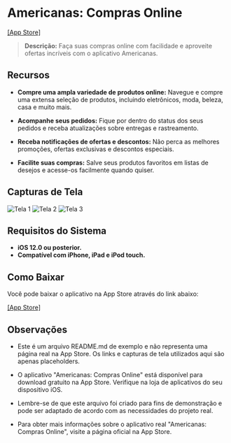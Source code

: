 # Americanas: Compras Online

[[App Store]](https://apps.apple.com/br/app/americanas-compras-online/id476307592)

> **Descrição:** Faça suas compras online com facilidade e aproveite ofertas incríveis com o aplicativo Americanas.

## Recursos

- **Compre uma ampla variedade de produtos online:** Navegue e compre uma extensa seleção de produtos, incluindo eletrônicos, moda, beleza, casa e muito mais.

- **Acompanhe seus pedidos:** Fique por dentro do status dos seus pedidos e receba atualizações sobre entregas e rastreamento.

- **Receba notificações de ofertas e descontos:** Não perca as melhores promoções, ofertas exclusivas e descontos especiais.

- **Facilite suas compras:** Salve seus produtos favoritos em listas de desejos e acesse-os facilmente quando quiser.

## Capturas de Tela

![Tela 1](https://is1-ssl.mzstatic.com/image/thumb/PurpleSource126/v4/ec/79/a7/ec79a7a6-16a1-f208-1974-e4c59d640b85/2a68195e-2810-461d-a7a7-c12c3121ed3c_2732_x_2048_iPad_tela1.png/626x0w.webp)
![Tela 2](https://is1-ssl.mzstatic.com/image/thumb/PurpleSource116/v4/44/7e/94/447e949f-1e19-dcb5-f8c8-2dd6a31f8d0d/e1d9afbb-a78c-44fc-a5ea-8d37bf47cc43_2732_x_2048_iPad_tela2.png/626x0w.webp)
![Tela 3](https://is1-ssl.mzstatic.com/image/thumb/PurpleSource126/v4/7b/c2/a6/7bc2a6bd-09bc-3294-dbe3-30adc1d80538/a8825237-c281-42f0-b75f-8077e09056bc_2732_x_2048_iPad_tela3.png/626x0w.webp)

## Requisitos do Sistema

- **iOS 12.0 ou posterior.**
- **Compatível com iPhone, iPad e iPod touch.**

## Como Baixar

Você pode baixar o aplicativo na App Store através do link abaixo:

[[App Store]](https://apps.apple.com/br/app/americanas-compras-online/id476307592)

## Observações

- Este é um arquivo README.md de exemplo e não representa uma página real na App Store. Os links e capturas de tela utilizados aqui são apenas placeholders.

- O aplicativo "Americanas: Compras Online" está disponível para download gratuito na App Store. Verifique na loja de aplicativos do seu dispositivo iOS.

- Lembre-se de que este arquivo foi criado para fins de demonstração e pode ser adaptado de acordo com as necessidades do projeto real.

- Para obter mais informações sobre o aplicativo real "Americanas: Compras Online", visite a página oficial na App Store.

